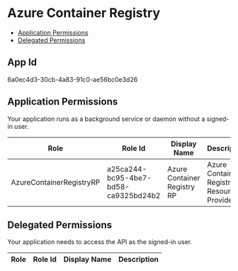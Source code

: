 # Azure Container Registry
- [Application Permissions](#application-permissions)
- [Delegated Permissions](#delegated-permissions)

## App Id
6a0ec4d3-30cb-4a83-91c0-ae56bc0e3d26

## Application Permissions
Your application runs as a background service or daemon without a signed-in user.

| Role | Role Id | Display Name | Description |
|---|---|---|---|
| AzureContainerRegistryRP | a25ca244-bc95-4be7-bd58-ca9325bd24b2 | Azure Container Registry RP | Azure Container Registry Resource Provider |

## Delegated Permissions
Your application needs to access the API as the signed-in user. 

| Role | Role Id | Display Name | Description |
|---|---|---|---|

